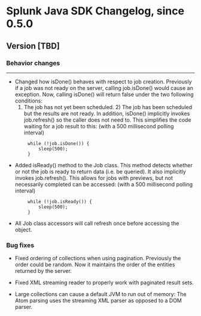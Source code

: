 # Splunk Java SDK Changelog, since 0.5.0

## Version [TBD]

### Behavior changes

********************************************************************************

* Changed how isDone() behaves with respect to job creation. Previously if a job
  was not ready on the server, calling job.isDone() would cause an exception.
  Now, calling isDone() will return false under the two following conditions:
  1) The job has not yet been scheduled. 2) The job has been scheduled but the
  results are not ready. In addition, isDone() implicitly invokes job.refresh()
  so the caller does not need to. This simplifies the code waiting for a job 
  result to this: (with a 500 millisecond polling interval)
```
        while (!job.isDone()) {
            sleep(500);
        }
```

* Added isReady() method to the Job class. This method detects whether or not 
  the job is ready to return data (i.e. be queried). It also implicitly invokes
  job.refresh(). This allows for jobs with previews, but not necessarily
  completed can be accessed: (with a 500 millisecond polling interval)
```
        while (!job.isReady()) {
            sleep(500);
        }
```

* All Job class accessors will call refresh once before accessing the object.

### Bug fixes

* Fixed ordering of collections when using pagination. Previously the order 
  could be random. Now it maintains the order of the entities returned by the 
  server.

* Fixed XML streaming reader to properly work with paginated result sets.

* Large collections can cause a default JVM to run out of memory: The Atom
  parsing uses the streaming XML parser as opposed to a DOM parser.
